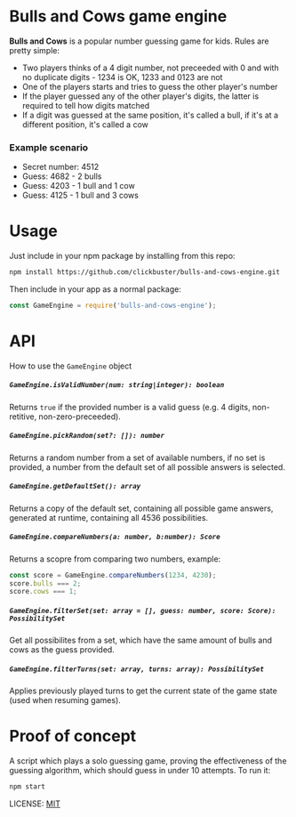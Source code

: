 # Bulls and Cows game engine
**Bulls and Cows** is a popular number guessing game for kids. Rules are pretty simple:

* Two players thinks of a 4 digit number, not preceeded with 0 and with no duplicate digits - 1234 is OK, 1233 and 0123 are not
* One of the players starts and tries to guess the other player's number
* If the player guessed any of the other player's digits, the latter is required to tell how digits matched
* If a digit was guessed at the same position, it's called a bull, if it's at a different position, it's called a cow

### Example scenario

* Secret number: 4512
* Guess: 4682 - 2 bulls
* Guess: 4203 - 1 bull and 1 cow
* Guess: 4125 - 1 bull and 3 cows

# Usage
Just include in your npm package by installing from this repo:

```sh
npm install https://github.com/clickbuster/bulls-and-cows-engine.git
```

Then include in your app as a normal package:
```javascript
const GameEngine = require('bulls-and-cows-engine');
```

# API
How to use the `GameEngine` object

##### `GameEngine.isValidNumber(num: string|integer): boolean`
Returns `true` if the provided number is a valid guess (e.g. 4 digits, non-retitive, non-zero-preceeded).

##### `GameEngine.pickRandom(set?: []): number`
Returns a random number from a set of available numbers, if no set is provided, a number from the default set of all possible answers is selected.

##### `GameEngine.getDefaultSet(): array`
Returns a copy of the default set, containing all possible game answers, generated at runtime, containing all 4536 possibilities.

##### `GameEngine.compareNumbers(a: number, b:number): Score`
Returns a scopre from comparing two numbers, example:

```javascript
const score = GameEngine.compareNumbers(1234, 4230);
score.bulls === 2;
score.cows === 1;
```

##### `GameEngine.filterSet(set: array = [], guess: number, score: Score): PossibilitySet`
Get all possibilites from a set, which have the same amount of bulls and cows as the guess provided.

##### `GameEngine.filterTurns(set: array, turns: array): PossibilitySet`
Applies previously played turns to get the current state of the game state (used when resuming games).

# Proof of concept
A script which plays a solo guessing game, proving the effectiveness of the guessing algorithm, which should guess in under 10 attempts. To run it:

```sh
npm start
```

LICENSE: [MIT](/LICENSE)